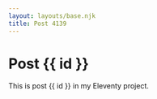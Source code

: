 ```yaml
---
layout: layouts/base.njk
title: Post 4139
---
```


# Post {{ id }}

This is post {{ id }} in my Eleventy project.
